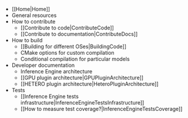 * [[Home|Home]]
* General resources
* How to contribute
    * [[Contribute to code|ContributeCode]]
    * [[Contribute to documentation|ContributeDocs]]
* How to build
    * [[Building for different OSes|BuildingCode]]
    * CMake options for custom compilation
    * Conditional compilation for particular models
* Developer documentation
    * Inference Engine architecture
    * [[GPU plugin architecture|GPUPluginArchitecture]]
    * [[HETERO plugin architecture|HeteroPluginArchitecture]]
* Tests
    * [[Inference Engine tests infrastructure|InferenceEngineTestsInfrastructure]]
    * [[How to measure test coverage?|InferenceEngineTestsCoverage]]